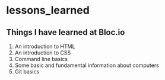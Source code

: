 # lessons_learned
## Things I have learned at Bloc.io
1. An introduction to HTML
1. An introduction to CSS
1. Command line basics
1. Some basic and fundamental information about computers
1. Git basics